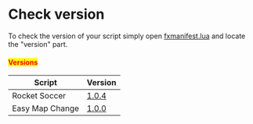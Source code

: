 # Check version

To check the version of your script simply open [fxmanifest.lua](rocket-soccer/fxmanifest.md) and locate the "version" part.

#### <mark style="color:red;">Versions</mark>

| Script          | Version                                       |
| --------------- | --------------------------------------------- |
| Rocket Soccer   | [1.0.4](rocket-soccer/update.md#update-1.0.4) |
| Easy Map Change | [1.0.0](easy-map-change/update.md)            |
